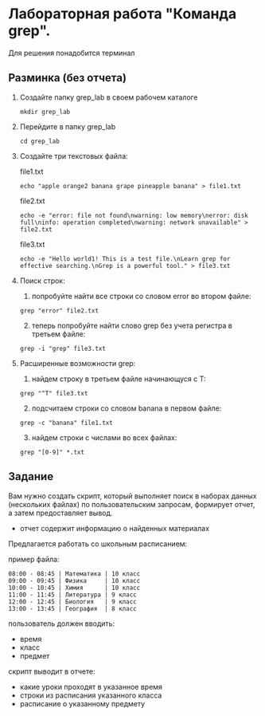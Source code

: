 
# Лабораторная работа "Команда grep".

Для решения понадобится терминал

## Разминка (без отчета)
1. Создайте папку grep_lab в своем рабочем каталоге
   ```
   mkdir grep_lab
   ```
2. Перейдите в папку grep_lab
   ```
   cd grep_lab
   ```
3. Создайте три текстовых файла:
   
   file1.txt
   ```
   echo "apple orange2 banana grape pineapple banana" > file1.txt
   ```
   file2.txt
   ```
   echo -e "error: file not found\nwarning: low memory\nerror: disk full\ninfo: operation completed\nwarning: network unavailable" > file2.txt
   ```
   file3.txt
   ```
   echo -e "Hello world1! This is a test file.\nLearn grep for effective searching.\nGrep is a powerful tool." > file3.txt
   ```

4. Поиск строк:
   
    1. попробуйте найти все строки со словом error во втором файле:
    ```
    grep "error" file2.txt
    ```
  
    2. теперь попробуйте найти слово grep без учета регистра в третьем файле:
    ```
    grep -i "grep" file3.txt
    ```

5. Расширенные возможности grep:
  
    1. найдем строку в третьем файле начинающуся с Т:
    ```
    grep "^T" file3.txt
    ```
  
    2. подсчитаем строки со словом banana в первом файле:
    ```
    grep -c "banana" file1.txt
    ```
  
    3. найдем строки с числами во всех файлах:
    ```
    grep "[0-9]" *.txt
    ```

## Задание

Вам нужно создать скрипт, который выполняет поиск в наборах данных (нескольких файлах) по пользовательским запросам, формирует отчет, а затем предоставляет вывод. 

- отчет содержит информацию о найденных материалах

Предлагается работать со школьным расписанием:

  пример файла:
  ```
  08:00 - 08:45 | Математика | 10 класс
  09:00 - 09:45 | Физика     | 10 класс
  10:00 - 10:45 | Химия      | 10 класс
  11:00 - 11:45 | Литература | 9 класс
  12:00 - 12:45 | Биология   | 9 класс
  13:00 - 13:45 | География  | 8 класс
  ```

пользователь должен вводить:
 
  - время
  - класс
  - предмет

скрипт выводит в отчете:

  - какие уроки проходят в указанное время
  - строки из расписания указанного класса
  - расписание о указанному предмету
